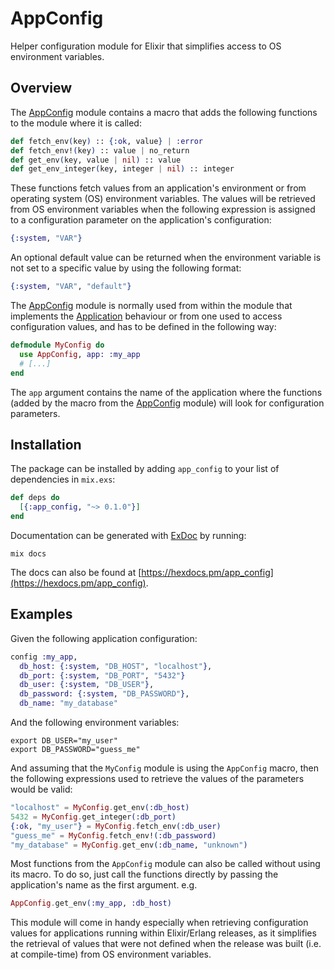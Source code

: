 # AppConfig

Helper configuration module for Elixir that simplifies access to OS environment
variables.


## Overview

The [AppConfig](lib/app_config.ex) module contains a macro that adds the
following functions to the module where it is called:

```elixir
def fetch_env(key) :: {:ok, value} | :error
def fetch_env!(key) :: value | no_return
def get_env(key, value | nil) :: value
def get_env_integer(key, integer | nil) :: integer
```

These functions fetch values from an application's environment or from
operating system (OS) environment variables. The values will be retrieved
from OS environment variables when the following expression is assigned to a
configuration parameter on the application's configuration:

```elixir
{:system, "VAR"}
```

An optional default value can be returned when the environment variable is
not set to a specific value by using the following format:

```elixir
{:system, "VAR", "default"}
```

The [AppConfig](lib/app_config.ex) module is normally used from within the module
that implements the [Application](https://hexdocs.pm/elixir/Application.html#content)
behaviour or from one used to access configuration values, and has to be
defined in the following way:

```elixir
defmodule MyConfig do
  use AppConfig, app: :my_app
  # [...]
end
```

The `app` argument contains the name of the application where the functions
(added by the macro from the [AppConfig](lib/app_config.ex) module) will look
for configuration parameters.


## Installation

The package can be installed by adding `app_config` to your list of
dependencies in `mix.exs`:

```elixir
def deps do
  [{:app_config, "~> 0.1.0"}]
end
```

Documentation can be generated with [ExDoc](https://github.com/elixir-lang/ex_doc)
by running:

    mix docs
    
The docs can also be found at [https://hexdocs.pm/app_config](https://hexdocs.pm/app_config).


## Examples

Given the following application configuration:

```elixir
config :my_app,
  db_host: {:system, "DB_HOST", "localhost"},
  db_port: {:system, "DB_PORT", "5432"}
  db_user: {:system, "DB_USER"},
  db_password: {:system, "DB_PASSWORD"},
  db_name: "my_database"
```

And the following environment variables:

    export DB_USER="my_user"
    export DB_PASSWORD="guess_me"

And assuming that the `MyConfig` module is using the `AppConfig` macro, then
the following expressions used to retrieve the values of the parameters would
be valid:

```elixir
"localhost" = MyConfig.get_env(:db_host)
5432 = MyConfig.get_integer(:db_port)
{:ok, "my_user"} = MyConfig.fetch_env(:db_user)
"guess_me" = MyConfig.fetch_env!(:db_password)
"my_database" = MyConfig.get_env(:db_name, "unknown")
```

Most functions from the `AppConfig` module can also be called without using its
macro. To do so, just call the functions directly by passing the application's
name as the first argument. e.g.

```elixir
AppConfig.get_env(:my_app, :db_host)
```

This module will come in handy especially when retrieving configuration
values for applications running within Elixir/Erlang releases, as it simplifies
the retrieval of values that were not defined when the release was built (i.e. at
compile-time) from OS environment variables.
